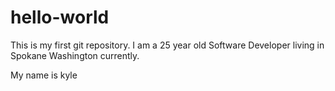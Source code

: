 # hello-world
This is my first git repository.
I am a 25 year old Software Developer living in Spokane Washington currently. 

My name is kyle
